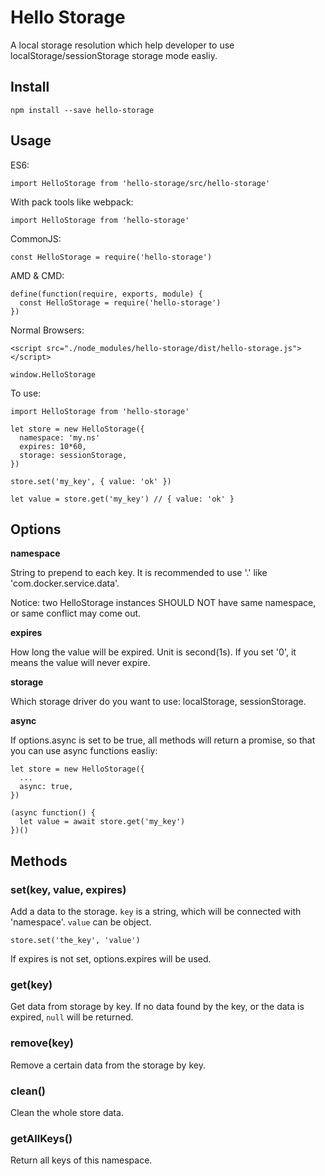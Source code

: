 # Hello Storage

A local storage resolution which help developer to use localStorage/sessionStorage storage mode easliy.

## Install

```
npm install --save hello-storage
```

## Usage
ES6: 

```
import HelloStorage from 'hello-storage/src/hello-storage'
```

With pack tools like webpack:

```
import HelloStorage from 'hello-storage'
```

CommonJS:

```
const HelloStorage = require('hello-storage')
```

AMD & CMD:

```
define(function(require, exports, module) {
  const HelloStorage = require('hello-storage')
})
```

Normal Browsers:

```
<script src="./node_modules/hello-storage/dist/hello-storage.js"></script>
```

```
window.HelloStorage
```

To use:

```
import HelloStorage from 'hello-storage'

let store = new HelloStorage({
  namespace: 'my.ns'
  expires: 10*60,
  storage: sessionStorage,
})

store.set('my_key', { value: 'ok' })

let value = store.get('my_key') // { value: 'ok' }
```

## Options

**namespace**

String to prepend to each key. It is recommended to use '.' like 'com.docker.service.data'.

Notice: two HelloStorage instances SHOULD NOT have same namespace, or same conflict may come out.

**expires**

How long the value will be expired. Unit is second(1s). If you set '0', it means the value will never expire.

**storage**

Which storage driver do you want to use: localStorage, sessionStorage.

**async**

If options.async is set to be true, all methods will return a promise, so that you can use async functions easliy:

```
let store = new HelloStorage({
  ...
  async: true,
})

(async function() {
  let value = await store.get('my_key')
})()
```

## Methods

### set(key, value, expires)

Add a data to the storage. `key` is a string, which will be connected with 'namespace'. `value` can be object.

```
store.set('the_key', 'value')
```

If expires is not set, options.expires will be used.

### get(key)

Get data from storage by key. If no data found by the key, or the data is expired, `null` will be returned.

### remove(key)

Remove a certain data from the storage by key.

### clean()

Clean the whole store data.

### getAllKeys()

Return all keys of this namespace.
